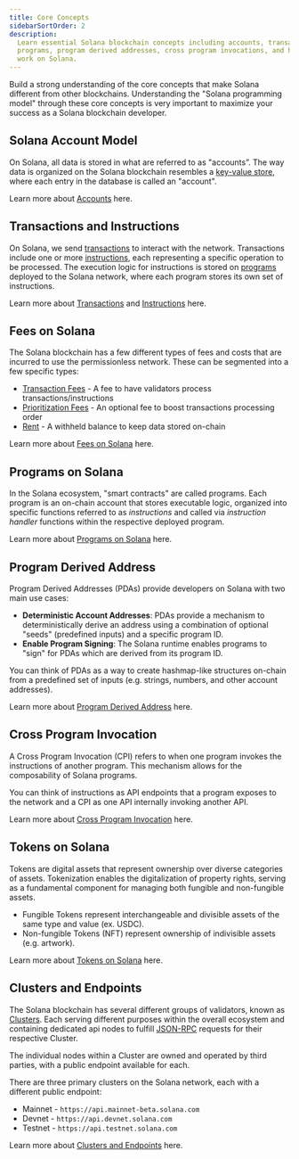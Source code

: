 ```yaml
---
title: Core Concepts
sidebarSortOrder: 2
description:
  Learn essential Solana blockchain concepts including accounts, transactions,
  programs, program derived addresses, cross program invocations, and how tokens
  work on Solana.
---
```


Build a strong understanding of the core concepts that make Solana different
from other blockchains. Understanding the "Solana programming model" through
these core concepts is very important to maximize your success as a Solana
blockchain developer.

## Solana Account Model

On Solana, all data is stored in what are referred to as "accounts”. The way
data is organized on the Solana blockchain resembles a
[key-value store](https://en.wikipedia.org/wiki/Key%E2%80%93value_database),
where each entry in the database is called an "account".

Learn more about [Accounts](/docs/core/accounts.md) here.

## Transactions and Instructions

On Solana, we send [transactions](/docs/core/transactions#transaction) to
interact with the network. Transactions include one or more
[instructions](/docs/core/transactions#instruction), each representing a
specific operation to be processed. The execution logic for instructions is
stored on [programs](/docs/core/programs) deployed to the Solana network, where
each program stores its own set of instructions.

Learn more about [Transactions](/docs/core/transactions.md) and
[Instructions](/docs/core/transactions.md#instruction) here.

## Fees on Solana

The Solana blockchain has a few different types of fees and costs that are
incurred to use the permissionless network. These can be segmented into a few
specific types:

- [Transaction Fees](/docs/core/fees.md#transaction-fees) - A fee to have
  validators process transactions/instructions
- [Prioritization Fees](/docs/core/fees.md#prioritization-fees) - An optional
  fee to boost transactions processing order
- [Rent](/docs/core/fees.md#rent) - A withheld balance to keep data stored
  on-chain

Learn more about [Fees on Solana](/docs/core/fees.md) here.

## Programs on Solana

In the Solana ecosystem, "smart contracts" are called programs. Each program is
an on-chain account that stores executable logic, organized into specific
functions referred to as _instructions_ and called via _instruction handler_
functions within the respective deployed program.

Learn more about [Programs on Solana](/docs/core/programs.md) here.

## Program Derived Address

Program Derived Addresses (PDAs) provide developers on Solana with two main use
cases:

- **Deterministic Account Addresses**: PDAs provide a mechanism to
  deterministically derive an address using a combination of optional "seeds"
  (predefined inputs) and a specific program ID.
- **Enable Program Signing**: The Solana runtime enables programs to "sign" for
  PDAs which are derived from its program ID.

You can think of PDAs as a way to create hashmap-like structures on-chain from a
predefined set of inputs (e.g. strings, numbers, and other account addresses).

Learn more about [Program Derived Address](/docs/core/pda.md) here.

## Cross Program Invocation

A Cross Program Invocation (CPI) refers to when one program invokes the
instructions of another program. This mechanism allows for the composability of
Solana programs.

You can think of instructions as API endpoints that a program exposes to the
network and a CPI as one API internally invoking another API.

Learn more about [Cross Program Invocation](/docs/core/cpi.md) here.

## Tokens on Solana

Tokens are digital assets that represent ownership over diverse categories of
assets. Tokenization enables the digitalization of property rights, serving as a
fundamental component for managing both fungible and non-fungible assets.

- Fungible Tokens represent interchangeable and divisible assets of the same
  type and value (ex. USDC).
- Non-fungible Tokens (NFT) represent ownership of indivisible assets (e.g.
  artwork).

Learn more about [Tokens on Solana](/docs/core/tokens.md) here.

## Clusters and Endpoints

The Solana blockchain has several different groups of validators, known as
[Clusters](/docs/core/clusters.md). Each serving different purposes within the
overall ecosystem and containing dedicated api nodes to fulfill
[JSON-RPC](/docs/rpc/index.mdx) requests for their respective Cluster.

The individual nodes within a Cluster are owned and operated by third parties,
with a public endpoint available for each.

There are three primary clusters on the Solana network, each with a different
public endpoint:

- Mainnet - `https://api.mainnet-beta.solana.com`
- Devnet - `https://api.devnet.solana.com`
- Testnet - `https://api.testnet.solana.com`

Learn more about [Clusters and Endpoints](/docs/core/clusters.md) here.
